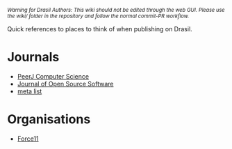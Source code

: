 <small><i>Warning for Drasil Authors: This wiki should not be edited through the web GUI. Please use the wiki/ folder in the repository and follow the normal commit-PR workflow.</i></small>

Quick references to places to think of when publishing on Drasil.

# Journals
- [PeerJ Computer Science](https://peerj.com/computer-science/)
- [Journal of Open Source Software](https://joss.theoj.org/)
- [meta list](https://www.software.ac.uk/which-journals-should-i-publish-my-software)

# Organisations
- [Force11](https://www.force11.org/)